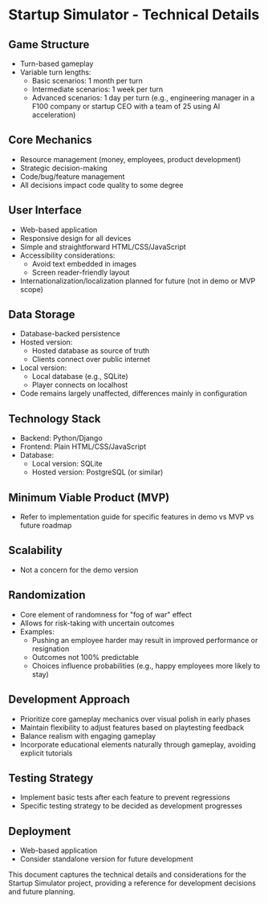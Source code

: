 # Startup Simulator - Technical Details

## Game Structure
- Turn-based gameplay
- Variable turn lengths:
  - Basic scenarios: 1 month per turn
  - Intermediate scenarios: 1 week per turn
  - Advanced scenarios: 1 day per turn (e.g., engineering manager in a F100 company or startup CEO with a team of 25 using AI acceleration)

## Core Mechanics
- Resource management (money, employees, product development)
- Strategic decision-making
- Code/bug/feature management
- All decisions impact code quality to some degree

## User Interface
- Web-based application
- Responsive design for all devices
- Simple and straightforward HTML/CSS/JavaScript
- Accessibility considerations:
  - Avoid text embedded in images
  - Screen reader-friendly layout
- Internationalization/localization planned for future (not in demo or MVP scope)

## Data Storage
- Database-backed persistence
- Hosted version: 
  - Hosted database as source of truth
  - Clients connect over public internet
- Local version: 
  - Local database (e.g., SQLite)
  - Player connects on localhost
- Code remains largely unaffected, differences mainly in configuration

## Technology Stack
- Backend: Python/Django
- Frontend: Plain HTML/CSS/JavaScript
- Database: 
  - Local version: SQLite
  - Hosted version: PostgreSQL (or similar)

## Minimum Viable Product (MVP)
- Refer to implementation guide for specific features in demo vs MVP vs future roadmap

## Scalability
- Not a concern for the demo version

## Randomization
- Core element of randomness for "fog of war" effect
- Allows for risk-taking with uncertain outcomes
- Examples:
  - Pushing an employee harder may result in improved performance or resignation
  - Outcomes not 100% predictable
  - Choices influence probabilities (e.g., happy employees more likely to stay)

## Development Approach
- Prioritize core gameplay mechanics over visual polish in early phases
- Maintain flexibility to adjust features based on playtesting feedback
- Balance realism with engaging gameplay
- Incorporate educational elements naturally through gameplay, avoiding explicit tutorials

## Testing Strategy
- Implement basic tests after each feature to prevent regressions
- Specific testing strategy to be decided as development progresses

## Deployment
- Web-based application
- Consider standalone version for future development

This document captures the technical details and considerations for the Startup Simulator project, providing a reference for development decisions and future planning.